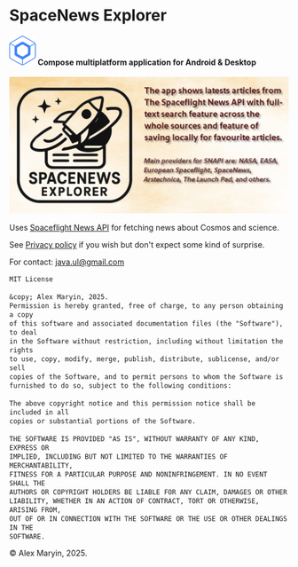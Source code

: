 # SpaceNews Explorer

#### ![cmp_logo](https://github.com/alexmaryin/SpaceflightNews/blob/master/cmp_logo.png "cmp_logo") Compose multiplatform application for Android & Desktop

![logo](https://github.com/alexmaryin/SpaceflightNews/blob/master/spacenewslogo.png "logo")

Uses [Spaceflight News API](https://thespacedevs.com/snapi "Spaceflight News API") for fetching news about Cosmos and science. 

See [Privacy policy](https://github.com/alexmaryin/SpaceflightNews/blob/master/privacy.md "Privacy policy") if you wish but don't expect some kind of surprise.


For contact: java.ul@gmail.com
```
MIT License

&copy; Alex Maryin, 2025.
Permission is hereby granted, free of charge, to any person obtaining a copy
of this software and associated documentation files (the "Software"), to deal
in the Software without restriction, including without limitation the rights
to use, copy, modify, merge, publish, distribute, sublicense, and/or sell
copies of the Software, and to permit persons to whom the Software is
furnished to do so, subject to the following conditions:

The above copyright notice and this permission notice shall be included in all
copies or substantial portions of the Software.

THE SOFTWARE IS PROVIDED "AS IS", WITHOUT WARRANTY OF ANY KIND, EXPRESS OR
IMPLIED, INCLUDING BUT NOT LIMITED TO THE WARRANTIES OF MERCHANTABILITY,
FITNESS FOR A PARTICULAR PURPOSE AND NONINFRINGEMENT. IN NO EVENT SHALL THE
AUTHORS OR COPYRIGHT HOLDERS BE LIABLE FOR ANY CLAIM, DAMAGES OR OTHER
LIABILITY, WHETHER IN AN ACTION OF CONTRACT, TORT OR OTHERWISE, ARISING FROM,
OUT OF OR IN CONNECTION WITH THE SOFTWARE OR THE USE OR OTHER DEALINGS IN THE
SOFTWARE.
```

&copy; Alex Maryin, 2025.


